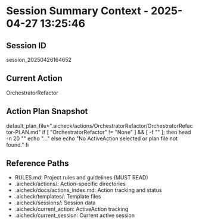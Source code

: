 # Session Summary Context - 2025-04-27 13:25:46

## Session ID

session_20250426164652

## Current Action

OrchestratorRefactor

## Action Plan Snapshot

default_plan_file=".aicheck/actions/OrchestratorRefactor/OrchestratorRefactor-PLAN.md"
if [ "OrchestratorRefactor" != "None" ] && [ -f "" ]; then
head -n 20 ""
echo "..."
else
echo "No ActiveAction selected or plan file not found."
fi

## Reference Paths

- RULES.md: Project rules and guidelines (MUST READ)
- .aicheck/actions/: Action-specific directories
- .aicheck/docs/actions_index.md: Action tracking and status
- .aicheck/templates/: Template files
- .aicheck/sessions/: Session data
- .aicheck/current_action: ActiveAction tracking
- .aicheck/current_session: Current active session
